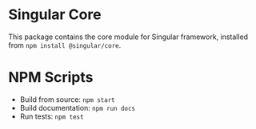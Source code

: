 # Singular Core

This package contains the core module for Singular framework, installed from `npm install @singular/core`.

# NPM Scripts

  - Build from source: `npm start`
  - Build documentation: `npm run docs`
  - Run tests: `npm test`
